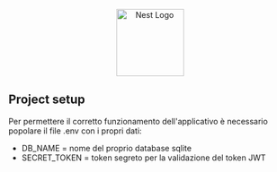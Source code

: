 <p align="center">
  <a href="http://nestjs.com/" target="blank"><img src="https://nestjs.com/img/logo-small.svg" width="120" alt="Nest Logo" /></a>
</p>

## Project setup
Per permettere il corretto funzionamento dell'applicativo è necessario popolare il file .env con i propri dati:
  - DB_NAME = nome del proprio database sqlite
  - SECRET_TOKEN = token segreto per la validazione del token JWT

